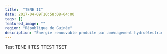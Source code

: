 ```yaml
---
title:  "TENE II"
date: 2017-04-09T10:58:08-04:00
tags: []
featured_image: ""
region: "République de Guinée"
description: "Énergie renouvable produite par aménagement hydroélectrique (barrage et centrale)"
---
```

Test TENE II TES TTEST TSET
